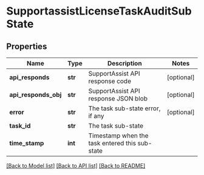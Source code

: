 # SupportassistLicenseTaskAuditSubState

## Properties
Name | Type | Description | Notes
------------ | ------------- | ------------- | -------------
**api_responds** | **str** | SupportAssist API response code | [optional] 
**api_responds_obj** | **str** | SupportAssist API response JSON blob | [optional] 
**error** | **str** | The task sub-state error, if any | [optional] 
**task_id** | **str** | The task sub-state | 
**time_stamp** | **int** | Timestamp when the task entered this sub-state | 

[[Back to Model list]](../README.md#documentation-for-models) [[Back to API list]](../README.md#documentation-for-api-endpoints) [[Back to README]](../README.md)


